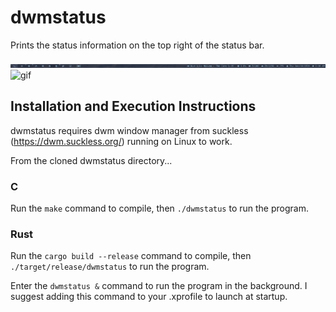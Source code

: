 # dwmstatus
Prints the status information on the top right of the status bar.

![Screenshot](https://github.com/ZmanSilver/scripts/blob/master/screen.png)
![gif](dwmstatus.gif)

## Installation and Execution Instructions
dwmstatus requires dwm window manager from suckless (https://dwm.suckless.org/) running on Linux to work.

From the cloned dwmstatus directory...

### C
Run the `make` command to compile, then `./dwmstatus` to run the program.

### Rust
Run the `cargo build --release` command to compile, then `./target/release/dwmstatus` to run the program.

Enter the `dwmstatus &` command to run the program in the background.
I suggest adding this command to your .xprofile to launch at startup.
